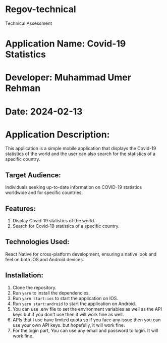 # Regov-technical

Technical Assessment

# Application Name: Covid-19 Statistics

# Developer: Muhammad Umer Rehman

# Date: 2024-02-13

# Application Description:

This application is a simple mobile application that displays the Covid-19 statistics of the world and the user can also search for the statistics of a specific country.

## Target Audience:

Individuals seeking up-to-date information on COVID-19 statistics worldwide and for specific countries.

## Features:

1. Display Covid-19 statistics of the world.
2. Search for Covid-19 statistics of a specific country.

## Technologies Used:

React Native for cross-platform development, ensuring a native look and feel on both iOS and Android devices.

## Installation:

1. Clone the repository.
2. Run `yarn` to install the dependencies.
3. Run `yarn start:ios` to start the application on IOS.
4. Run `yarn start:android` to start the application on Android.
5. You can use .env file to set the environment variables as well as the API keys but if you don't use then it will work fine as well.
6. APIs that I use have limited quota so if you face any issue then you can use your own API keys. but hopefully, it will work fine.
7. For the login part, You can use any email and password to login. It will work fine.

